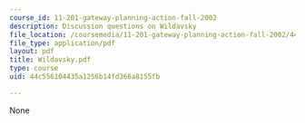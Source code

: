 ```yaml
---
course_id: 11-201-gateway-planning-action-fall-2002
description: Discussion questions on Wildavsky
file_location: /coursemedia/11-201-gateway-planning-action-fall-2002/44c556104435a1256b14fd366a8155fb_Wildavsky.pdf
file_type: application/pdf
layout: pdf
title: Wildavsky.pdf
type: course
uid: 44c556104435a1256b14fd366a8155fb

---
```

None